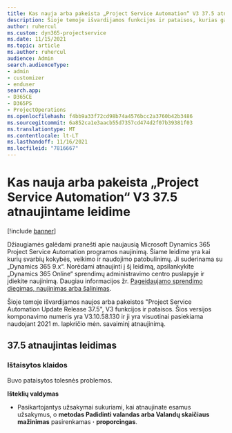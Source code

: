 ```yaml
---
title: Kas nauja arba pakeista „Project Service Automation“ V3 37.5 atnaujintame leidime
description: Šioje temoje išvardijamos funkcijos ir pataisos, kurias galima rasti Microsoft Dynamics 365 Project Service Automation naujinti 37.5, V3 leidimą.
author: ruhercul
ms.custom: dyn365-projectservice
ms.date: 11/15/2021
ms.topic: article
ms.author: ruhercul
audience: Admin
search.audienceType:
- admin
- customizer
- enduser
search.app:
- D365CE
- D365PS
- ProjectOperations
ms.openlocfilehash: f4bb9a33f72cd98b74a4576bcc2a3760b42b3486
ms.sourcegitcommit: 6a852ca1e3aacb55d7357cd474d2f07b39381f03
ms.translationtype: MT
ms.contentlocale: lt-LT
ms.lasthandoff: 11/16/2021
ms.locfileid: "7816667"
---
```

# <a name="whats-new-or-changed-in-project-service-automation-update-release-375-v3"></a>Kas nauja arba pakeista „Project Service Automation“ V3 37.5 atnaujintame leidime

[!include [banner](../includes/psa-now-project-operations.md)]

Džiaugiamės galėdami pranešti apie naujausią Microsoft Dynamics 365 Project Service Automation programos naujinimą. Šiame leidime yra kai kurių svarbių kokybės, veikimo ir naudojimo patobulinimų. Ji suderinama su „Dynamics 365 9.x“. Norėdami atnaujinti į šį leidimą, apsilankykite „Dynamics 365 Online“ sprendimų administravimo centro puslapyje ir įdiekite naujinimą. Daugiau informacijos žr. [Pageidaujamo sprendimo diegimas, naujinimas arba šalinimas](/power-platform/admin/install-remove-preferred-solution).

Šioje temoje išvardijamos naujos arba pakeistos "Project Service Automation Update Release 37.5", V3 funkcijos ir pataisos. Šios versijos komponavimo numeris yra V3.10.58.130 ir ji yra visuotinai pasiekiama naudojant 2021 m. lapkričio mėn. savaiminį atnaujinimą.

## <a name="update-release-375"></a>37.5 atnaujintas leidimas

### <a name="bug-fixes"></a>Ištaisytos klaidos

Buvo pataisytos tolesnės problemos.

**Išteklių valdymas**
- Pasikartojantys užsakymai sukuriami, kai atnaujinate esamus užsakymus, o **metodas Padidinti valandas arba Valandų skaičiaus mažinimas** pasirenkamas **·** **proporcingas**.
